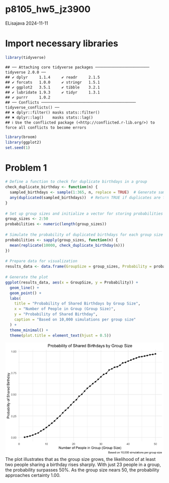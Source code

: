 p8105_hw5_jz3900
================
ELisajava
2024-11-11

# Import necessary libraries

``` r
library(tidyverse) 
```

    ## ── Attaching core tidyverse packages ──────────────────────── tidyverse 2.0.0 ──
    ## ✔ dplyr     1.1.4     ✔ readr     2.1.5
    ## ✔ forcats   1.0.0     ✔ stringr   1.5.1
    ## ✔ ggplot2   3.5.1     ✔ tibble    3.2.1
    ## ✔ lubridate 1.9.3     ✔ tidyr     1.3.1
    ## ✔ purrr     1.0.2     
    ## ── Conflicts ────────────────────────────────────────── tidyverse_conflicts() ──
    ## ✖ dplyr::filter() masks stats::filter()
    ## ✖ dplyr::lag()    masks stats::lag()
    ## ℹ Use the conflicted package (<http://conflicted.r-lib.org/>) to force all conflicts to become errors

``` r
library(broom)
library(ggplot2)
set.seed(1)
```

# Problem 1

``` r
# Define a function to check for duplicate birthdays in a group
check_duplicate_birthday <- function(n) {
  sampled_birthdays <- sample(1:365, n, replace = TRUE)  # Generate sample birthdays randomly
  any(duplicated(sampled_birthdays))  # Return TRUE if duplicates are found
}

# Set up group sizes and initialize a vector for storing probabilities
group_sizes <- 2:50
probabilities <- numeric(length(group_sizes))

# Simulate the probability of duplicated birthdays for each group size
probabilities <- sapply(group_sizes, function(n) {
  mean(replicate(10000, check_duplicate_birthday(n)))
})

# Prepare data for visualization
results_data <- data.frame(GroupSize = group_sizes, Probability = probabilities)

# Generate the plot
ggplot(results_data, aes(x = GroupSize, y = Probability)) +
  geom_line() +
  geom_point() +
  labs(
    title = "Probability of Shared Birthdays by Group Size",
    x = "Number of People in Group (Group Size)",
    y = "Probability of Shared Birthday",
    caption = "Based on 10,000 simulations per group size"
  ) +
  theme_minimal() +
  theme(plot.title = element_text(hjust = 0.5))
```

![](p8105_hw5_jz3900_files/figure-gfm/unnamed-chunk-2-1.png)<!-- --> The
plot illustrates that as the group size grows, the likelihood of at
least two people sharing a birthday rises sharply. With just 23 people
in a group, the probability surpasses 50%. As the group size nears 50,
the probability approaches certainty 1.00.
